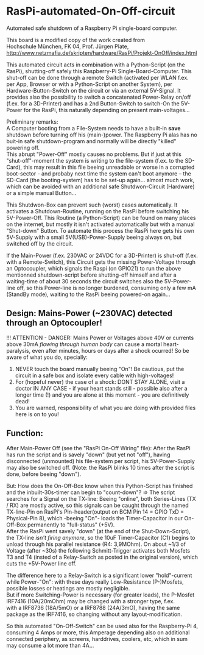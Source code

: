 # RasPi-automated-On-Off-circuit
Automated safe shutdown of a Raspberry Pi single-board computer.

This board is a modified copy of the work created from  
Hochschule München, FK 04, Prof. Jürgen Plate, http://www.netzmafia.de/skripten/hardware/RasPi/Projekt-OnOff/index.html



      
          
      

  
This automated circuit acts in combination with a Python-Script (on the RasPi), shutting-off safely this Raspberry-Pi Single-Board-Computer.
This shut-off can be done through a remote Switch (activated per WLAN f.ex. per App, Browser or with a Python-Script on another System),
per Hardware-Button-Switch on the circuit or via an external 5V-Signal. It provides also the possibility to switch a concatenated
Power-Relay on/off (f.ex. for a 3D-Printer) and has a 2nd Button-Switch to switch-On the 5V-Power for the RasPi, this naturally
depending on present main-voltages...

Preliminary remarks:  
A Computer booting from a File-System needs to have a built-in **save** shutdown before turning off his (main-)power.
The Raspberry Pi alas has no buit-in safe shutdown-program and normally will be directly "killed" powering off.  
This abrupt "Power-Off" mostly causes no problems. But if just at this "shut-off"-moment the system is writing to the file-system
(f.ex. to the SD-Card), this may result in this file beeing unreadable or worse in a corrupted boot-sector - and probaby next time
the system can't boot anymore – the SD-Card (the booting-system) has to be set-up again... almost much work, which can be avoided
with an additional safe Shutdwon-Circuit (Hardware) or a simple manual Button...

This Shutdwon-Box can prevent such (worst) cases automatically. It activates a Shutdown-Routine, running on the RasPi before switching
his 5V-Power-Off. This Routine (a Python-Script) can be found on many places on the internet, but mostly it isn't activated automatically
but with a manual "Shut-down" Button. To automate this process the RasPi here gets his own 5V-Supply with a small 5V(USB)-Power-Supply
beeing always on, but switched off by the circuit.

If the Main-Power (f.ex. 230VAC or 24VDC for a 3D-Printer) is shut-off (f.ex. with a Remote-Switch), this Circuit gets the missing
Power-Voltage through an Optocoupler, which signals the Raspi (on GPIO21) to run the above mentionned shutdown-script before shutting-off
himself and after a waiting-time of about 30 seconds the circuit switches also the 5V-Power-line off, so this Power-line is no longer burdened,
consuming only a few mA (StandBy mode), waiting to the RasPi beeing powered-on again...

Design: Mains-Power (~230VAC) detected through an Optocoupler!
-------
!!! ATTENTION - DANGER: Mains Power or Voltages above 40V or currents above 30mA *flowing through human body* can cause a mortal heart-paralysis,
even after minutes, hours or days after a shock ocurred! So be aware of what you do, specially:
1. NEVER touch the board manually beeing "On"! Be cautious, put the circuit in a safe box and isolate every cable with high-voltages!
2. For (hopeful never) the case of a shock: DONT STAY ALONE, visit a doctor IN ANY CASE - if your heart stands still - possible also
after a longer time (!) and you are alone at this moment - you are definitively dead!
3. You are warned, responsibility of what you are doing with provided files here is on to you!

Function:
---------
After Main-Power Off (see the "RasPi On-Off Wiring" file):
After the RasPi has run the script and is savely "down" (but yet not "off"), having disconnected (unmounted) his file-system per script,
his 5V-Power-Supply may also be switched off. (Note: the RasPi blinks 10 times after the script is done, before beeing "down").

But: How does the On-Off-Box know when this Python-Script has finished and the inbuilt-30s-timer can begin to "count-down"?
=> The script searches for a Signal on the TX-line: Beeing "online", both Series-Lines (TX / RX) are mostly active, so this signals
can be caught through the named TX-line-Pin on RasPi's Pin-header(output on BCM Pin 14 = GPIO TxD = Physical-Pin 8), which 
-beeing "On"- loads the Timer-Capacitor in our On-Off-Box permanently to "full-status" (+5V).  
After the RasPi went savely "down" (at the end of the Shut-Down-Script), the TX-line *isn't firing anymore*, so the 10uF Timer-Capacitor (C1)
begins to unload through his parallel resistance (R4: 3,9MOhm). On about ~1/3 of Voltage (after ~30s) the following Schmitt-Trigger activates
both Mosfets T3 and T4 (insted of a Relay-Switch as posted in the original version), which cuts the +5V-Power line off.

The difference here to a Relay-Switch is a significant lower "hold"-current while Power-"On": with these days really Low-Resistance
(P-)Mosfets, possible losses or heatings are mostly negligible.  
But if more Switching-Power is necessary (for greater loads), the P-Mosfet IRF7416 (10A/20mOhm) may be changed with a stronger type, f.ex.  
with a IRF8736 (18A/5mO) or a IRF8788 (24A/3mO), having the same package as the IRF7416, so changing without any layout-modification.

So this automated "On-Off-Switch" can be used also for the Raspberry-Pi 4, consuming 4 Amps or more, this Amperage depending also
on additional connected periphery, as screens, harddrives, coolers, etc, which in sum may consume a lot more than 4A...
